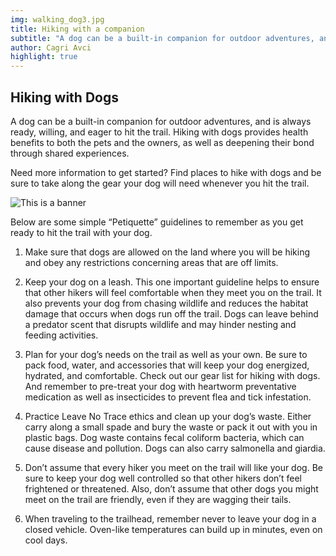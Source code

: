 ```yaml
---
img: walking_dog3.jpg
title: Hiking with a companion
subtitle: "A dog can be a built-in companion for outdoor adventures, and is always ready, willing, and eager to hit the trail"
author: Cagri Avci
highlight: true
---
```


## Hiking with Dogs 

A dog can be a built-in companion for outdoor adventures, and is always ready, willing, and eager to hit the trail. Hiking with dogs provides health benefits to both the pets and the owners, as well as deepening their bond through shared experiences.

Need more information to get started?  Find places to hike with dogs and be sure to take along the gear your dog will need whenever you hit the trail.

![This is a banner](/assets/img/walking_dog3.jpg)

Below are some simple “Petiquette” guidelines to remember as you get ready to hit the trail with your dog.

1. Make sure that dogs are allowed on the land where you will be hiking and obey any restrictions concerning areas that are off limits.

2. Keep your dog on a leash. This one important guideline helps to ensure that other hikers will feel comfortable when they meet you on the trail. It also prevents your dog from chasing wildlife and reduces the habitat damage that occurs when dogs run off the trail. Dogs can leave behind a predator scent that disrupts wildlife and may hinder nesting and feeding activities.

3. Plan for your dog’s needs on the trail as well as your own. Be sure to pack food, water, and accessories that will keep your dog energized, hydrated, and comfortable. Check out our gear list for hiking with dogs. And remember to pre-treat your dog with heartworm preventative medication as well as insecticides to prevent flea and tick infestation.

4. Practice Leave No Trace ethics and clean up your dog’s waste. Either carry along a small spade and bury the waste or pack it out with you in plastic bags. Dog waste contains fecal coliform bacteria, which can cause disease and pollution. Dogs can also carry salmonella and giardia.

5. Don’t assume that every hiker you meet on the trail will like your dog. Be sure to keep your dog well controlled so that other hikers don’t feel frightened or threatened. Also, don’t assume that other dogs you might meet on the trail are friendly, even if they are wagging their tails.

6. When traveling to the trailhead, remember never to leave your dog in a closed vehicle. Oven-like temperatures can build up in minutes, even on cool days.
